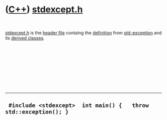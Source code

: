 
 

 

 

 

 

([C++](Cpp.md)) [stdexcept.h](CppStdexceptH.md)
=================================================

 

[stdexcept.h](CppStdexceptH.md) is the [header file](CppHeaderFile.md)
containg the [definition](CppDefinition.md) from
[std::exception](CppException.md) and its [derived
classes](CppDerivedClass.md).

 

 

 

 

 

  -------------------------------------------------------------------
  ` #include <stdexcept>  int main() {   throw std::exception(); }`
  -------------------------------------------------------------------

 

 

 

 

 

 


